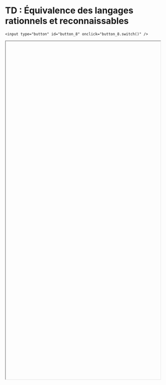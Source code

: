 # TD : Équivalence des langages rationnels et reconnaissables

<script>
    $(function() {
        document.getElementById("main-content").style.maxWidth = "90%";
        button_8 = button_cor(
            'https://raw.githubusercontent.com/fortierq/cours/main/langage/kleene/td/td_kleene.pdf',
            '8',
            'button_8'
        );
    });
</script>

```{margin}
<input type="button" id="button_8" onclick="button_8.switch()" />
```

<iframe id="8" height=1100 width=100% allowfullscreen></iframe>
